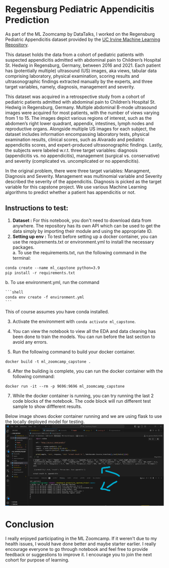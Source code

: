 # Regensburg Pediatric Appendicitis Prediction

As part of the ML Zoomcamp by DataTalks, I worked on the Regensburg Pediatric Appendicitis dataset provided by the [UC Irvine Machine Learning Repository](https://archive.ics.uci.edu/dataset/938/regensburg+pediatric+appendicitis).  

This dataset holds the data from a cohort of pediatric patients with suspected appendicitis admitted with abdominal pain to Children’s Hospital St. Hedwig in Regensburg, Germany, between 2016 and 2021. Each patient has (potentially multiple) ultrasound (US) images, aka views, tabular data comprising laboratory, physical examination, scoring results and ultrasonographic findings extracted manually by the experts, and three target variables, namely, diagnosis, management and severity.  

This dataset was acquired in a retrospective study from a cohort of pediatric patients admitted with abdominal pain to Children’s Hospital St. Hedwig in Regensburg, Germany. Multiple abdominal B-mode ultrasound images were acquired for most patients, with the number of views varying from 1 to 15. The images depict various regions of interest, such as the abdomen’s right lower quadrant, appendix, intestines, lymph nodes and reproductive organs. Alongside multiple US images for each subject, the dataset includes information encompassing laboratory tests, physical examination results, clinical scores, such as Alvarado and pediatric appendicitis scores, and expert-produced ultrasonographic findings. Lastly, the subjects were labeled w.r.t. three target variables: diagnosis (appendicitis vs. no appendicitis), management (surgical vs. conservative) and severity (complicated vs. uncomplicated or no appendicitis).  

In the original problem, there were three target variables: Managment, Diagnosis and Severity. Management was multinomial variable and Severity described the severity of the appendicitis. Diagnosis is picked as the target variable for this capstone project. We use various Machine Learning algorithms to predict whether a patient has appendicitis or not.

## Instructions to test:  

1. __Dataset :__ For this notebook, you don't need to download data from anywhere. The repository has its own API which can be used to get the data simply by importing their module and using the appropriate ID.  
2. __Setting up env :__ To test before setting up a docker container, you can use the requirements.txt or environment.yml to install the necessary packages.  
 a. To use the requirements.txt, run the following command in the terminal:  
 ```shell
conda create --name ml_capstone python=3.9
pip install -r requirements.txt
```  
b. To use environment.yml, run the command  

    ```shell
    conda env create -f environment.yml
    ```  
This of course assumes you have conda installed.  

3. Activate the environment with `conda activate ml_capstone`.  

4. You can view the notebook to view all the EDA and data cleaning has been done to train the models. You can run before the last section to avoid any errors.  
5. Run the following command to build your docker container.  

```shell
docker build -t ml_zoomcamp_capstone .
```  
6. After the building is complete, you can run the docker container with the following command:  
```shell
docker run -it --rm -p 9696:9696 ml_zoomcamp_capstone
```  
7. While the docker container is running, you can try running the last 2 code blocks of the notebook. The code block will run different test sample to show diffferent results.  

Below image shows docker container running and we are using flask to use the locally deployed model for testing.
![Image showing model deployed to model and used for testing](image.png)

# Conclusion  

I really enjoyed participating in the ML Zoomcamp. If it weren't due to my health issues, I would have done better and maybe starter earlier. I really encourage everyone to go through notebook and feel free to provide feedback or suggestions to improve it. I encourage you to join the next cohort for purpose of learning.  